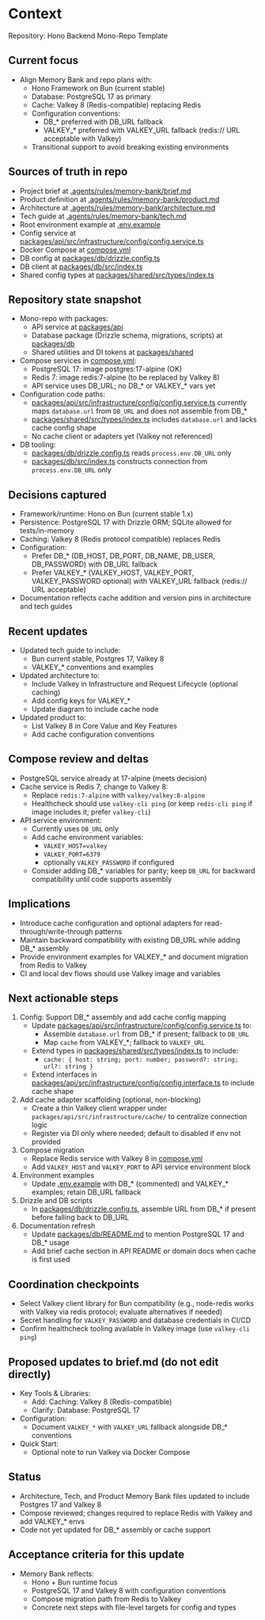 # Context

Repository: Hono Backend Mono-Repo Template

## Current focus
- Align Memory Bank and repo plans with:
  - Hono Framework on Bun (current stable)
  - Database: PostgreSQL 17 as primary
  - Cache: Valkey 8 (Redis-compatible) replacing Redis
  - Configuration conventions:
    - DB_* preferred with DB_URL fallback
    - VALKEY_* preferred with VALKEY_URL fallback (redis:// URL acceptable with Valkey)
  - Transitional support to avoid breaking existing environments

## Sources of truth in repo
- Project brief at [.agents/rules/memory-bank/brief.md](.agents/rules/memory-bank/brief.md)
- Product definition at [.agents/rules/memory-bank/product.md](.agents/rules/memory-bank/product.md)
- Architecture at [.agents/rules/memory-bank/architecture.md](.agents/rules/memory-bank/architecture.md)
- Tech guide at [.agents/rules/memory-bank/tech.md](.agents/rules/memory-bank/tech.md)
- Root environment example at [.env.example](.env.example)
- Config service at [packages/api/src/infrastructure/config/config.service.ts](packages/api/src/infrastructure/config/config.service.ts)
- Docker Compose at [compose.yml](compose.yml)
- DB config at [packages/db/drizzle.config.ts](packages/db/drizzle.config.ts)
- DB client at [packages/db/src/index.ts](packages/db/src/index.ts)
- Shared config types at [packages/shared/src/types/index.ts](packages/shared/src/types/index.ts)

## Repository state snapshot
- Mono-repo with packages:
  - API service at [packages/api](packages/api)
  - Database package (Drizzle schema, migrations, scripts) at [packages/db](packages/db)
  - Shared utilities and DI tokens at [packages/shared](packages/shared)
- Compose services in [compose.yml](compose.yml):
  - PostgreSQL 17: image postgres:17-alpine (OK)
  - Redis 7: image redis:7-alpine (to be replaced by Valkey 8)
  - API service uses DB_URL; no DB_* or VALKEY_* vars yet
- Configuration code paths:
  - [packages/api/src/infrastructure/config/config.service.ts](packages/api/src/infrastructure/config/config.service.ts) currently maps `database.url` from `DB_URL` and does not assemble from DB_*
  - [packages/shared/src/types/index.ts](packages/shared/src/types/index.ts) includes `database.url` and lacks cache config shape
  - No cache client or adapters yet (Valkey not referenced)
- DB tooling:
  - [packages/db/drizzle.config.ts](packages/db/drizzle.config.ts) reads `process.env.DB_URL` only
  - [packages/db/src/index.ts](packages/db/src/index.ts) constructs connection from `process.env.DB_URL` only

## Decisions captured
- Framework/runtime: Hono on Bun (current stable 1.x)
- Persistence: PostgreSQL 17 with Drizzle ORM; SQLite allowed for tests/in-memory
- Caching: Valkey 8 (Redis protocol compatible) replaces Redis
- Configuration:
  - Prefer DB_* (DB_HOST, DB_PORT, DB_NAME, DB_USER, DB_PASSWORD) with DB_URL fallback
  - Prefer VALKEY_* (VALKEY_HOST, VALKEY_PORT, VALKEY_PASSWORD optional) with VALKEY_URL fallback (redis:// URL acceptable)
- Documentation reflects cache addition and version pins in architecture and tech guides

## Recent updates
- Updated tech guide to include:
  - Bun current stable, Postgres 17, Valkey 8
  - VALKEY_* conventions and examples
- Updated architecture to:
  - Include Valkey in Infrastructure and Request Lifecycle (optional caching)
  - Add config keys for VALKEY_*
  - Update diagram to include cache node
- Updated product to:
  - List Valkey 8 in Core Value and Key Features
  - Add cache configuration conventions

## Compose review and deltas
- PostgreSQL service already at 17-alpine (meets decision)
- Cache service is Redis 7; change to Valkey 8:
  - Replace `redis:7-alpine` with `valkey/valkey:8-alpine`
  - Healthcheck should use `valkey-cli ping` (or keep `redis-cli ping` if image includes it; prefer `valkey-cli`)
- API service environment:
  - Currently uses `DB_URL` only
  - Add cache environment variables:
    - `VALKEY_HOST=valkey`
    - `VALKEY_PORT=6379`
    - optionally `VALKEY_PASSWORD` if configured
  - Consider adding DB_* variables for parity; keep `DB_URL` for backward compatibility until code supports assembly

## Implications
- Introduce cache configuration and optional adapters for read-through/write-through patterns
- Maintain backward compatibility with existing DB_URL while adding DB_* assembly
- Provide environment examples for VALKEY_* and document migration from Redis to Valkey
- CI and local dev flows should use Valkey image and variables

## Next actionable steps
1. Config: Support DB_* assembly and add cache config mapping
   - Update [packages/api/src/infrastructure/config/config.service.ts](packages/api/src/infrastructure/config/config.service.ts) to:
     - Assemble `database.url` from DB_* if present; fallback to `DB_URL`
     - Map `cache` from VALKEY_*; fallback to `VALKEY_URL`
   - Extend types in [packages/shared/src/types/index.ts](packages/shared/src/types/index.ts) to include:
     - `cache: { host: string; port: number; password?: string; url?: string }`
   - Extend interfaces in [packages/api/src/infrastructure/config/config.interface.ts](packages/api/src/infrastructure/config/config.interface.ts) to include cache shape
2. Add cache adapter scaffolding (optional, non-blocking)
   - Create a thin Valkey client wrapper under `packages/api/src/infrastructure/cache/` to centralize connection logic
   - Register via DI only where needed; default to disabled if env not provided
3. Compose migration
   - Replace Redis service with Valkey 8 in [compose.yml](compose.yml)
   - Add `VALKEY_HOST` and `VALKEY_PORT` to API service environment block
4. Environment examples
   - Update [.env.example](.env.example) with DB_* (commented) and VALKEY_* examples; retain DB_URL fallback
5. Drizzle and DB scripts
   - In [packages/db/drizzle.config.ts](packages/db/drizzle.config.ts), assemble URL from DB_* if present before falling back to DB_URL
6. Documentation refresh
   - Update [packages/db/README.md](packages/db/README.md) to mention PostgreSQL 17 and DB_* usage
   - Add brief cache section in API README or domain docs when cache is first used

## Coordination checkpoints
- Select Valkey client library for Bun compatibility (e.g., node-redis works with Valkey via redis protocol; evaluate alternatives if needed)
- Secret handling for `VALKEY_PASSWORD` and database credentials in CI/CD
- Confirm healthcheck tooling available in Valkey image (use `valkey-cli ping`)

## Proposed updates to brief.md (do not edit directly)
- Key Tools & Libraries:
  - Add: Caching: Valkey 8 (Redis-compatible)
  - Clarify: Database: PostgreSQL 17
- Configuration:
  - Document `VALKEY_*` with `VALKEY_URL` fallback alongside DB_* conventions
- Quick Start:
  - Optional note to run Valkey via Docker Compose

## Status
- Architecture, Tech, and Product Memory Bank files updated to include Postgres 17 and Valkey 8
- Compose reviewed; changes required to replace Redis with Valkey and add VALKEY_* envs
- Code not yet updated for DB_* assembly or cache support

## Acceptance criteria for this update
- Memory Bank reflects:
  - Hono + Bun runtime focus
  - PostgreSQL 17 and Valkey 8 with configuration conventions
  - Compose migration path from Redis to Valkey
  - Concrete next steps with file-level targets for config and types